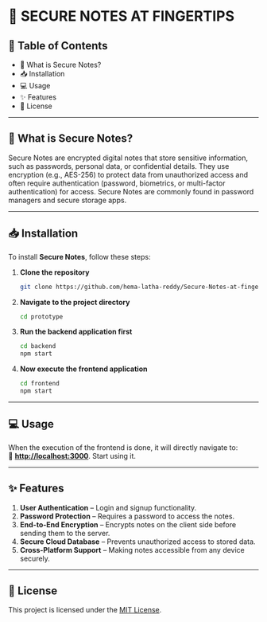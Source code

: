 
# 🚀 SECURE NOTES AT FINGERTIPS  

## 📖 Table of Contents  
- 📌 What is Secure Notes? 
- 📥 Installation
- 💻 Usage
- ✨ Features 
- 📜 License 

---

## 📌 What is Secure Notes?  
Secure Notes are encrypted digital notes that store sensitive information, such as passwords, personal data, or confidential details. They use encryption (e.g., AES-256) to protect data from unauthorized access and often require authentication (password, biometrics, or multi-factor authentication) for access. Secure Notes are commonly found in password managers and secure storage apps.  

---

## 📥 Installation  
To install **Secure Notes**, follow these steps:  

1. **Clone the repository**  
   ```bash
   git clone https://github.com/hema-latha-reddy/Secure-Notes-at-fingertips
   ```  

2. **Navigate to the project directory**  
   ```bash
   cd prototype
   ```  

3. **Run the backend application first**  
   ```bash
   cd backend  
   npm start
   ```  

4. **Now execute the frontend application**  
   ```bash
   cd frontend  
   npm start
   ```  

---

## 💻 Usage  
When the execution of the frontend is done, it will directly navigate to:  
🔗 **[http://localhost:3000](http://localhost:3000)**. Start using it.  

---

## ✨ Features  
1. **User Authentication** – Login and signup functionality.  
2. **Password Protection** – Requires a password to access the notes.  
3. **End-to-End Encryption** – Encrypts notes on the client side before sending them to the server.  
4. **Secure Cloud Database** – Prevents unauthorized access to stored data.  
5. **Cross-Platform Support** – Making notes accessible from any device securely.  

---

## 📜 License  
This project is licensed under the [MIT License](./LICENSE).
